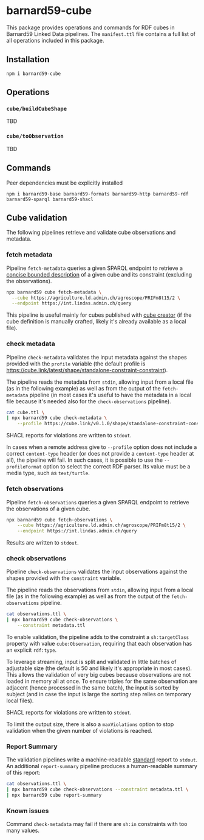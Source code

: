 # barnard59-cube

This package provides operations and commands for RDF cubes in Barnard59 Linked Data pipelines.
The `manifest.ttl` file contains a full list of all operations included in this package. 

## Installation

```
npm i barnard59-cube
```

## Operations

### `cube/buildCubeShape`

TBD

### `cube/toObservation`

TBD


## Commands

Peer dependencies must be explicitly installed

```
npm i barnard59-base barnard59-formats barnard59-http barnard59-rdf barnard59-sparql barnard59-shacl
```

## Cube validation

The following pipelines retrieve and validate cube observations and metadata.

### fetch metadata

Pipeline `fetch-metadata` queries a given SPARQL endpoint to retrieve 
a [concise bounded description](https://docs.stardog.com/query-stardog/#describe-queries) of a given cube and its constraint (excluding the observations).

```bash
npx barnard59 cube fetch-metadata \
  --cube https://agriculture.ld.admin.ch/agroscope/PRIFm8t15/2 \
  --endpoint https://int.lindas.admin.ch/query
```


This pipeline is useful mainly for cubes published with [cube creator](https://github.com/zazuko/cube-creator) (if the cube definition is manually crafted, likely it's already available as a local file).


### check metadata

Pipeline `check-metadata` validates the input metadata against the shapes provided with the `profile` variable (the default profile is https://cube.link/latest/shape/standalone-constraint-constraint).

The pipeline reads the metadata from `stdin`, allowing input from a local file (as in the following example) as well as from the output of the `fetch-metadata` pipeline (in most cases it's useful to have the metadata in a local file because it's needed also for the `check-observations` pipeline).

```bash
cat cube.ttl \
| npx barnard59 cube check-metadata \
    --profile https://cube.link/v0.1.0/shape/standalone-constraint-constraint
```
SHACL reports for violations are written to `stdout`.

In cases when a remote address give to `--profile` option does not include a correct `content-type` header (or does not provide a `content-type` header at all), the pipeline will fail. In such cases, it is possible to use the `--profileFormat` option to select the correct RDF parser. Its value must be a media type, such as `text/turtle`.



### fetch observations

Pipeline `fetch-observations` queries a given SPARQL endpoint to retrieve the observations of a given cube.

```bash
npx barnard59 cube fetch-observations \
    --cube https://agriculture.ld.admin.ch/agroscope/PRIFm8t15/2 \
    --endpoint https://int.lindas.admin.ch/query
```
Results are written to `stdout`.

### check observations

Pipeline `check-observations` validates the input observations against the shapes provided with the `constraint` variable.

The pipeline reads the observations from `stdin`, allowing input from a local file (as in the following example) as well as from the output of the `fetch-observations` pipeline.

```bash
cat observations.ttl \
| npx barnard59 cube check-observations \
    --constraint metadata.ttl
```

To enable validation, the pipeline adds to the constraint a `sh:targetClass` property with value `cube:Observation`, requiring that each observation has an explicit `rdf:type`.

To leverage streaming, input is split and validated in little batches of adjustable size (the default is 50 and likely it's appropriate in most cases). This allows the validation of very big cubes because observations are not loaded in memory all at once. To ensure triples for the same observation are adjacent (hence processed in the same batch), the input is sorted by subject (and in case the input is large the sorting step relies on temporary local files).

SHACL reports for violations are written to `stdout`.

To limit the output size, there is also a `maxViolations` option to stop validation when the given number of violations is reached.


### Report Summary
The validation pipelines write a machine-readable [standard](https://www.w3.org/TR/shacl/#validation-report) report to `stdout`. 
An additional `report-summary` pipeline produces a human-readable summary of this report:

```bash
cat observations.ttl \
| npx barnard59 cube check-observations --constraint metadata.ttl \
| npx barnard59 cube report-summary
```


### Known issues

Command `check-metadata` may fail if there are `sh:in` constraints with too many values.
